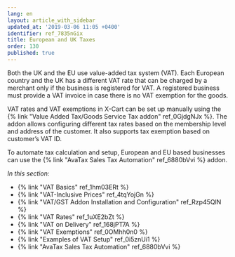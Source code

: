 ```yaml
---
lang: en
layout: article_with_sidebar
updated_at: '2019-03-06 11:05 +0400'
identifier: ref_7835nGix
title: European and UK Taxes
order: 130
published: true
---
```

Both the UK and the EU use value-added tax system (VAT). Each European country and the UK has a different VAT rate that can be charged by a merchant only if the business is registered for VAT. A registered business must provide a VAT invoice in case there is no VAT exemption for the goods.

VAT rates and VAT exemptions in X-Cart can be set up manually using the {% link "Value Added Tax/Goods Service Tax addon" ref_0GjdgNJx %}. The addon allows configuring different tax rates based on the membership level and address of the customer. It also supports tax exemption based on customer’s VAT ID.

To automate tax calculation and setup, European and EU based businesses can use the {% link "AvaTax Sales Tax Automation" ref_6880bVvi %} addon.

_In this section:_
*  {% link "VAT Basics" ref_1hm03ERt %}
*  {% link "VAT-Inclusive Prices" ref_4tqYojGn %}
*  {% link "VAT/GST Addon Installation and Configuration" ref_Rzp45QlN %}
*  {% link "VAT Rates" ref_1uXE2bZt %}
*  {% link "VAT on Delivery" ref_168jPT7A %}
*  {% link "VAT Exemptions" ref_0OMhh0n0 %}
*  {% link "Examples of VAT Setup" ref_0i5znUi1 %}
*  {% link "AvaTax Sales Tax Automation" ref_6880bVvi %}
